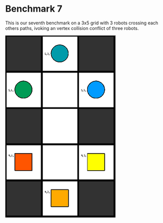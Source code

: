 # Benchmark 7

This is our seventh benchmark on a 3x5 grid with 3 robots crossing each others paths, ivoking an vertex collision conflict of three robots.

![Benchmark7](instance/x3_y5_n9_r3_s3_ps0_pr3_u3_o3_N007.png "Benchmark7")

